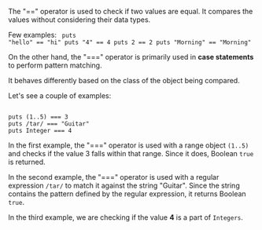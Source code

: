 The "==" operator is used
to check if two values
are equal.
It compares the values without
considering their data types.

Few examples:
<codeblock language="ruby" type="lesson">
<code>
puts "hello" == "hi"
puts "4" == 4
puts 2 == 2
puts "Morning" == "Morning"
</code>
</codeblock>

On the other hand, the "==="
operator is primarily used in
**case statements** to perform
pattern matching.

It behaves differently based
on the class of the object
being compared.

Let's see a couple of examples:

<codeblock language="ruby" type="lesson">
<code>
puts (1..5) === 3
puts /tar/ === "Guitar"
puts Integer === 4
</code>
</codeblock>

In the first example, the "==="
operator is used with a range
object `(1..5)` and checks if
the value 3 falls within that
range. Since it does, Boolean
`true` is returned.

In the second example, the "==="
operator is used with a regular
expression `/tar/` to match it
against the string "Guitar".
Since the string contains the
pattern defined by the regular
expression, it returns
Boolean `true`.

In the third example, we are checking
if the value **4** is a part of `Integers`.
